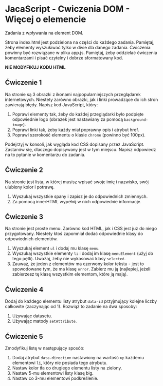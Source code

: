 # JacaScript - Cwiczenia DOM - Więcej o elemencie

Zadania z wpływania na element DOM.

Strona index.html jest podzielona na części do każdego zadania. 
Pamiętaj, żeby elementy wyszukiwać tylko w divie dla danego zadania.
Ćwiczenia powinny być rozwiązane w pliku app.js. 
Pamiętaj, żeby oddzielać ćwiczenia komentarzami i pisać czytelny i dobrze sformatowany kod. 

**NIE MODYFIKUJ KODU HTML**

## Ćwiczenie 1
Na stronie są 3 obrazki z ikonami najpopularniejszych przeglądarek internetowych. Niestety zarówno obrazki, jak i linki prowadzące do ich stron zawierają błędy.
Napisz kod JavaScript, który:
  1. Poprawi elementy tak, żeby do każdej przeglądarki było podpięte odpowiednie logo (obrazek jest nastawiany za pomocą ```background-image```). 
  1. Poprawi linki tak, żeby każdy miał poprawny opis i atrybut href.
  1. Poprawi szerokość elementu o klasie ```chrome``` (powinno być 100px).

Podejrzyj w konsoli, jak wygląda kod CSS dopisany przez JavaScript. Zastanów się, dlaczego dopisywany jest w tym miejscu. 
Napisz odpowiedź na to pytanie w komentarzu do zadania.


## Ćwiczenie 2 
Na stronie jest lista, w której musisz wpisać swoje imię i nazwisko, swój ulubiony kolor i potrawę. 
  1. Wyszukaj wszystkie spany i zapisz je do odpowiednich zmiennych.
  2. Za pomocą innerHTML wypełnij w nich odpowiednie informacje.

## Ćwiczenie 3
Na stronie jest proste menu. Zarówno kod HTML, jak i CSS jest już do niego przygotowany. Niestety ktoś zapomniał dodać odpowiednie klasy do odpowiednich elementów. 
  1. Wyszukaj element ```ul``` i dodaj mu klasę ```menu```.
  1. Wyszukaj wszystkie elementy ```li``` i dodaj im klasę ```menuElement``` (użyj do tego pętli). Uważaj, żeby nie wykasować klasy ```selected```.
  1. Zauważ, że jeden z elementów ma czerwony kolor tekstu - jest to spowodowane tym, że ma klasę ```error```. Zabierz mu ją (najlepiej, jeżeli zabierzesz tę klasę wszystkim elementom, które ją mają).

## Ćwiczenie 4
Dodaj do każdego elementu listy atrybut ```data-id``` przyjmujący kolejne liczby całkowite (zaczynając od 1). Rozwiąż to zadanie na dwa sposoby: 
  1. Używając datasetu.
  1. Używając matody ```setAttribute```.

## Ćwiczenie 5
Zmodyfikuj listę w następujący sposób:
  1. Dodaj atrybut ```data-direction``` nastawiony na wartość ```up``` każdemu elementowi ```li```, który nie posiada tego atrybutu.
  1. Nastaw kolor tła co drugiego elementu listy na zielony.
  1. Nastaw 5-mu elementowi listy klasę big.
  1. Nastaw co 3-mu elementowi podkreślenie.
